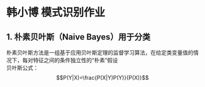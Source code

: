 # 韩小博 模式识别作业
## 1. 朴素贝叶斯（Naive Bayes）用于分类
朴素贝叶斯方法是一组基于应用贝叶斯定理的监督学习算法，在给定类变量值的情况下，每对特征之间的条件独立性的“朴素”假设  
贝叶斯公式： $$P(Y|X)=\frac{P(X|Y)P(Y)}{P(X)}$$  
